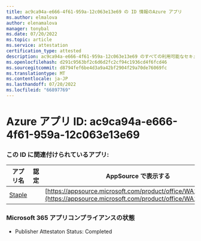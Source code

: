 ```yaml
---
title: ac9ca94a-e666-4f61-959a-12c063e13e69 の ID 情報のAzure アプリ
ms.author: elmalova
author: elenamalova
manager: tonybal
ms.date: 07/20/2022
ms.topic: article
ms.service: attestation
certification_type: attested
description: ac9ca94a-e666-4f61-959a-12c063e13e69 のすべての利用可能なセキュリティとコンプライアンス情報。
ms.openlocfilehash: d291c9563bf2c6d6d2fc2cf94c1936cd4f6fcd46
ms.sourcegitcommit: d8794fef6be4d3a9a42bf2904f29a70de76069fc
ms.translationtype: MT
ms.contentlocale: ja-JP
ms.lasthandoff: 07/20/2022
ms.locfileid: "66897769"
---
```

# <a name="azure-app-id-ac9ca94a-e666-4f61-959a-12c063e13e69"></a>Azure アプリ ID: ac9ca94a-e666-4f61-959a-12c063e13e69


### <a name="apps-associated-with-this-id"></a>この ID に関連付けられているアプリ:
| **アプリ名** | **認定** | **AppSource で表示する** |
|--------------|---------------|-----------------------|
| [Staple](../forward/WA200003281.md) |  | [https://appsource.microsoft.com/product/office/WA200003281](https://appsource.microsoft.com/product/office/WA200003281) |

### <a name="microsoft-365-app-compliance-status"></a>Microsoft 365 アプリコンプライアンスの状態
- Publisher Attestaton Status: Completed
